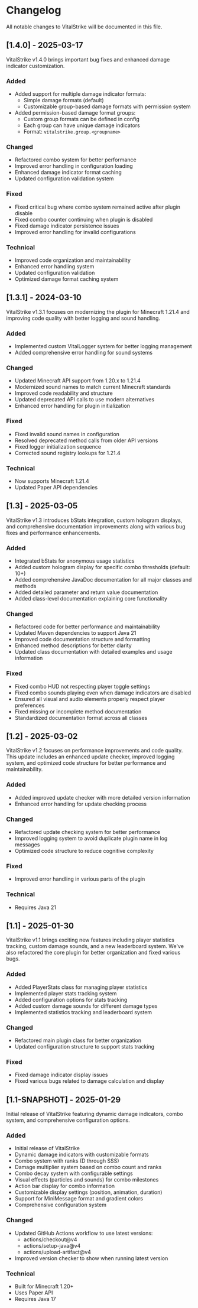 # Changelog

All notable changes to VitalStrike will be documented in this file.

## [1.4.0] - 2025-03-17
VitalStrike v1.4.0 brings important bug fixes and enhanced damage indicator customization.

### Added
- Added support for multiple damage indicator formats:
  - Simple damage formats (default)
  - Customizable group-based damage formats with permission system
- Added permission-based damage format groups:
  - Custom group formats can be defined in config
  - Each group can have unique damage indicators
  - Format: `vitalstrike.group.<groupname>`

### Changed
- Refactored combo system for better performance
- Improved error handling in configuration loading
- Enhanced damage indicator format caching
- Updated configuration validation system

### Fixed
- Fixed critical bug where combo system remained active after plugin disable
- Fixed combo counter continuing when plugin is disabled
- Fixed damage indicator persistence issues
- Improved error handling for invalid configurations

### Technical
- Improved code organization and maintainability
- Enhanced error handling system
- Updated configuration validation
- Optimized damage format caching system

## [1.3.1] - 2024-03-10
VitalStrike v1.3.1 focuses on modernizing the plugin for Minecraft 1.21.4 and improving code quality with better logging and sound handling.

### Added
- Implemented custom VitalLogger system for better logging management
- Added comprehensive error handling for sound systems

### Changed
- Updated Minecraft API support from 1.20.x to 1.21.4
- Modernized sound names to match current Minecraft standards
- Improved code readability and structure
- Updated deprecated API calls to use modern alternatives
- Enhanced error handling for plugin initialization

### Fixed
- Fixed invalid sound names in configuration
- Resolved deprecated method calls from older API versions
- Fixed logger initialization sequence
- Corrected sound registry lookups for 1.21.4

### Technical
- Now supports Minecraft 1.21.4
- Updated Paper API dependencies

## [1.3] - 2025-03-05
VitalStrike v1.3 introduces bStats integration, custom hologram displays, and comprehensive documentation improvements along with various bug fixes and performance enhancements.

### Added
- Integrated bStats for anonymous usage statistics
- Added custom hologram display for specific combo thresholds (default: 10+)
- Added comprehensive JavaDoc documentation for all major classes and methods
- Added detailed parameter and return value documentation
- Added class-level documentation explaining core functionality

### Changed
- Refactored code for better performance and maintainability
- Updated Maven dependencies to support Java 21
- Improved code documentation structure and formatting
- Enhanced method descriptions for better clarity
- Updated class documentation with detailed examples and usage information

### Fixed
- Fixed combo HUD not respecting player toggle settings
- Fixed combo sounds playing even when damage indicators are disabled
- Ensured all visual and audio elements properly respect player preferences
- Fixed missing or incomplete method documentation
- Standardized documentation format across all classes

## [1.2] - 2025-03-02
VitalStrike v1.2 focuses on performance improvements and code quality. This update includes an enhanced update checker, improved logging system, and optimized code structure for better performance and maintainability.

### Added
- Added improved update checker with more detailed version information
- Enhanced error handling for update checking process

### Changed
- Refactored update checking system for better performance
- Improved logging system to avoid duplicate plugin name in log messages
- Optimized code structure to reduce cognitive complexity

### Fixed
- Improved error handling in various parts of the plugin

### Technical
- Requires Java 21

## [1.1] - 2025-01-30
VitalStrike v1.1 brings exciting new features including player statistics tracking, custom damage sounds, and a new leaderboard system. We've also refactored the core plugin for better organization and fixed various bugs.

### Added
- Added PlayerStats class for managing player statistics
- Implemented player stats tracking system
- Added configuration options for stats tracking
- Added custom damage sounds for different damage types
- Implemented statistics tracking and leaderboard system

### Changed
- Refactored main plugin class for better organization
- Updated configuration structure to support stats tracking

### Fixed
- Fixed damage indicator display issues
- Fixed various bugs related to damage calculation and display

## [1.1-SNAPSHOT] - 2025-01-29
Initial release of VitalStrike featuring dynamic damage indicators, combo system, and comprehensive configuration options.

### Added
- Initial release of VitalStrike
- Dynamic damage indicators with customizable formats
- Combo system with ranks (D through SSS)
- Damage multiplier system based on combo count and ranks
- Combo decay system with configurable settings
- Visual effects (particles and sounds) for combo milestones
- Action bar display for combo information
- Customizable display settings (position, animation, duration)
- Support for MiniMessage format and gradient colors
- Comprehensive configuration system

### Changed
- Updated GitHub Actions workflow to use latest versions:
  - actions/checkout@v4
  - actions/setup-java@v4
  - actions/upload-artifact@v4
- Improved version checker to show when running latest version

### Technical
- Built for Minecraft 1.20+
- Uses Paper API
- Requires Java 17
